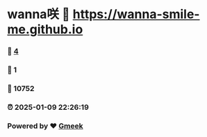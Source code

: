 # wanna咲 :link: https://wanna-smile-me.github.io 
### :page_facing_up: [4](https://wanna-smile-me.github.io/tag.html) 
### :speech_balloon: 1 
### :hibiscus: 10752 
### :alarm_clock: 2025-01-09 22:26:19 
### Powered by :heart: [Gmeek](https://github.com/Meekdai/Gmeek)
